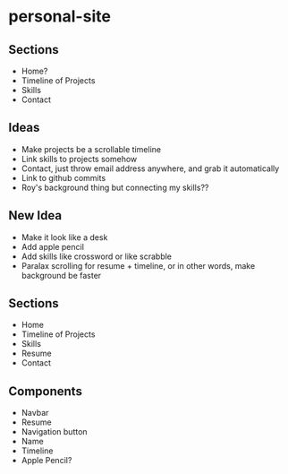 # personal-site


## Sections
- Home?
- Timeline of Projects
- Skills
- Contact

## Ideas
 - Make projects be a scrollable timeline
 - Link skills to projects somehow
 - Contact, just throw email address anywhere, and grab it automatically
 - Link to github commits
 - Roy's background thing but connecting my skills??


## New Idea
 - Make it look like a desk
 - Add apple pencil
 - Add skills like crossword or like scrabble
 - Paralax scrolling for resume + timeline, or in 
 other words, make background be faster


## Sections
 - Home
 - Timeline of Projects
 - Skills
 - Resume
 - Contact

## Components
 - Navbar
 - Resume
 - Navigation button
 - Name
 - Timeline
 - Apple Pencil?